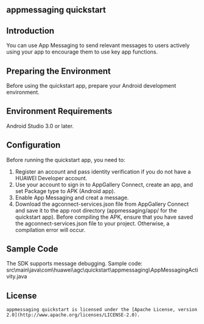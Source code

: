 ## appmessaging quickstart

## Introduction
You can use App Messaging to send relevant messages to users actively using your app to encourage them to use key app functions.

## Preparing the Environment
Before using the quickstart app, prepare your Android development environment.


## Environment Requirements
Android Studio 3.0 or later.
	
## Configuration
Before running the quickstart app, you need to:
1. Register an account and pass identity verification if you do not have a HUAWEI Developer account.
2. Use your account to sign in to AppGallery Connect, create an app, and set Package type to APK (Android app).
3. Enable App Messaging and creat a message.
4. Download the agconnect-services.json file from AppGallery Connect and save it to the app root directory (appmessaging/app/ for the quickstart app).
Before compiling the APK, ensure that you have saved the agconnect-services.json file to your project. Otherwise, a compilation error will occur.

## Sample Code
The SDK supports message debugging.
Sample code: src\main\java\com\huawei\agc\quickstart\appmessaging\AppMessagingActivity.java


## License
    appmessaging quickstart is licensed under the [Apache License, version 2.0](http://www.apache.org/licenses/LICENSE-2.0).

